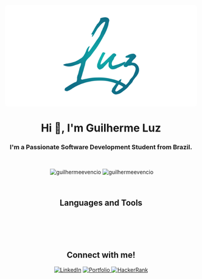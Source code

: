 <!--
**guilhermeevencio/guilhermeevencio** is a ✨ _special_ ✨ repository because its `README.md` (this file) appears on your GitHub profile.

Here are some ideas to get you started:

- 🔭 I’m currently working on ...
- 🌱 I’m currently learning ...
- 👯 I’m looking to collaborate on ...
- 🤔 I’m looking for help with ...
- 💬 Ask me about ...
- 📫 How to reach me: ...
- 😄 Pronouns: ...
- ⚡ Fun fact: ...
-->
 <div align="center" style="background:white; border-radius:8px; padding:2rem; display:flex;  align-items:flex-start; justify-content:center; margin:auto;">
 <!--Foto de João  Jesus: https://www.pexels.com/pt-br/foto/janela-de-vidro-transparente-com-moldura-de-madeira-marrom-e-branca-921294/ -->
  <img src="assets/luzLogo.png" width='200px'/>
 </div>
<h1 align="center">Hi 👋, I'm Guilherme Luz</h1>
<h3 align="center">I'm a Passionate Software Development Student from Brazil.</h3>
<br>

<p align="center">
 &nbsp;<img height="150px" margin="4px" src="https://github-readme-stats.vercel.app/api?username=guilhermeevencio&show_icons=true&locale=en&theme=algolia" alt="guilhermeevencio" />
 <img  margin="4px" height="150px" src="https://github-readme-stats.vercel.app/api/top-langs?username=guilhermeevencio&show_icons=true&locale=en&layout=compact&theme=algolia" alt="guilhermeevencio" />
</p>

<br>

<h2 align="center">Languages and Tools</h2>

<p align="center">

<!-- <p align="center"> <a href="https://www.w3schools.com/css/" target="_blank" rel="noreferrer"> <img src="https://raw.githubusercontent.com/devicons/devicon/master/icons/css3/css3-original-wordmark.svg" alt="css3" width="40" height="40"/> </a> <a href="https://git-scm.com/" target="_blank" rel="noreferrer"> <img src="https://www.vectorlogo.zone/logos/git-scm/git-scm-icon.svg" alt="git" width="40" height="40"/> </a> <a href="https://www.w3.org/html/" target="_blank" rel="noreferrer"> <img src="https://raw.githubusercontent.com/devicons/devicon/master/icons/html5/html5-original-wordmark.svg" alt="html5" width="40" height="40"/> </a> <a href="https://developer.mozilla.org/en-US/docs/Web/JavaScript" target="_blank" rel="noreferrer"> <img src="https://raw.githubusercontent.com/devicons/devicon/master/icons/javascript/javascript-original.svg" alt="javascript" width="40" height="40"/> </a> <a href="https://jestjs.io" target="_blank" rel="noreferrer"> <img src="https://www.vectorlogo.zone/logos/jestjsio/jestjsio-icon.svg" alt="jest" width="40" height="40"/> </a> <a href="https://reactjs.org/" target="_blank" rel="noreferrer"> <img src="https://raw.githubusercontent.com/devicons/devicon/master/icons/react/react-original-wordmark.svg" alt="react" width="40" height="40"/> </a> <a href="https://redux.js.org" target="_blank" rel="noreferrer"> <img src="https://raw.githubusercontent.com/devicons/devicon/master/icons/redux/redux-original.svg" alt="redux" width="40" height="40"/> </a> -->

<!-- <img src="https://img.shields.io/badge/Python-3776AB?style=for-the-badge&logo=python&logoColor=white" alt="" /> -->
<img src="https://img.shields.io/badge/HTML5-E34F26?style=for-the-badge&logo=html5&logoColor=white" alt="" />
<img src="https://img.shields.io/badge/CSS3-1572B6?style=for-the-badge&logo=css3&logoColor=white" alt="" />
<img src="https://img.shields.io/badge/JavaScript-F7DF1E?style=for-the-badge&logo=javascript&logoColor=black" alt="" />
<img src="https://img.shields.io/badge/Node.js-43853D?style=for-the-badge&logo=node.js&logoColor=white" alt="" />
<img src="https://img.shields.io/badge/TypeScript-007ACC?style=for-the-badge&logo=typescript&logoColor=white" alt="" />
<img src="https://img.shields.io/badge/Express.js-404D59?style=for-the-badge" alt="" />
<img src="https://img.shields.io/badge/React-20232A?style=for-the-badge&logo=react&logoColor=61DAFB" alt="" />
<img src="https://img.shields.io/badge/Tailwind_CSS-38B2AC?style=for-the-badge&logo=tailwind-css&logoColor=white" alt="" />
<img src="https://img.shields.io/badge/styled--components-DB7093?style=for-the-badge&logo=styled-components&logoColor=white" alt="" />
<img src="https://img.shields.io/badge/Redux-593D88?style=for-the-badge&logo=redux&logoColor=white" alt="" />
<img src="https://img.shields.io/badge/React_Router-CA4245?style=for-the-badge&logo=react-router&logoColor=white" alt="" />
<img src="https://img.shields.io/badge/MySQL-00000F?style=for-the-badge&logo=mysql&logoColor=white" alt="" />
<img src="https://img.shields.io/badge/MongoDB-4EA94B?style=for-the-badge&logo=mongodb&logoColor=white" alt="" />
<img src="https://img.shields.io/badge/Heroku-430098?style=for-the-badge&logo=heroku&logoColor=white" alt="" />
<img src="https://img.shields.io/badge/sequelize-323330?style=for-the-badge&logo=sequelize&logoColor=blue" alt="" />
<img src="https://img.shields.io/badge/json%20web%20tokens-323330?style=for-the-badge&logo=json-web-tokens&logoColor=pink" alt="" />
<img src="https://img.shields.io/badge/Jest-323330?style=for-the-badge&logo=Jest&logoColor=white" alt="" />
<img src="https://img.shields.io/badge/testing%20library-323330?style=for-the-badge&logo=testing-library&logoColor=red" alt="" />
<img src="https://img.shields.io/badge/mocha.js-323330?style=for-the-badge&logo=mocha&logoColor=Brown" alt="" />
<img src="https://img.shields.io/badge/chai.js-323330?style=for-the-badge&logo=chai&logoColor=red" alt="" />
<img src="https://img.shields.io/badge/sinon.js-323330?style=for-the-badge&logo=sinon" alt="" />
<img src="https://img.shields.io/badge/Apple-macOS-999999?style=for-the-badge&logo=apple&logoColor=white" alt="" />
<img src="https://img.shields.io/badge/Figma-F24E1E?style=for-the-badge&logo=figma&logoColor=white" alt="" />
<img src="	https://img.shields.io/badge/Visual_Studio_Code-0078D4?style=for-the-badge&logo=visual%20studio%20code&logoColor=white" alt="" />
<img src="https://img.shields.io/badge/eslint-3A33D1?style=for-the-badge&logo=eslint&logoColor=white" alt="" />
<img src="https://img.shields.io/badge/prettier-1A2C34?style=for-the-badge&logo=prettier&logoColor=F7BA3E" alt="" />
<img src="https://img.shields.io/badge/stylelint-000?style=for-the-badge&logo=stylelint&logoColor=white" alt="" />
<img src="https://img.shields.io/badge/GIT-E44C30?style=for-the-badge&logo=git&logoColor=white" alt="" />
<img src="https://img.shields.io/badge/iTerm2-000000?style=for-the-badge&logo=iterm2&logoColor=white" alt="" />

</p>
<br>
<br>

<h2 align="center">Connect with me!</h2>

<div align="center"> 
<a href="https://www.linkedin.com/in/guilhermeevencio/"><img alt="LinkedIn" src="https://img.shields.io/badge/LinkedIn-0077B5?style=for-the-badge&logo=linkedin&logoColor=white&link=https://www.linkedin.com/in/guilhermeevencio/"></a>

<a href="https://guilhermeluz.vercel.app">
  <img src="https://img.shields.io/badge/portfolio-000000?style=for-the-badge&logo=About.me&logoColor=white" alt="Portfolio"/>
</a>

<a href="https://www.hackerrank.com/guilhermeevenci1">
  <img src="https://img.shields.io/badge/-Hackerrank-2EC866?style=for-the-badge&logo=HackerRank&logoColor=white" alt="HackerRank"/>
</a>
</div>




